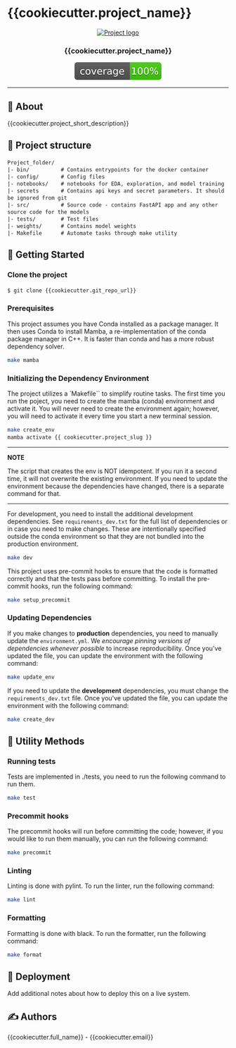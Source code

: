 # {{cookiecutter.project_name}}

<p align="center">
  <a href="" rel="noopener">
 <img width=200px height=200px src="https://i.imgur.com/6wj0hh6.jpg" alt="Project logo"></a>
</p>

<h3 align="center">{{cookiecutter.project_name}}</h3>

<div align="center">

[![code coverage](coverage.svg "Code coverage")]()

</div>

---

## 🧐 About <a name = "about"></a>

{{cookiecutter.project_short_description}}

## 🔖 Project structure

```
Project_folder/
|- bin/          # Contains entrypoints for the docker container
|- config/       # Config files
|- notebooks/    # notebooks for EDA, exploration, and model training
|- secrets       # Contains api keys and secret parameters. It should be ignored from git
|- src/          # Source code - contains FastAPI app and any other source code for the models
|- tests/        # Test files 
|- weights/      # Contains model weights
|- Makefile      # Automate tasks through make utility
```

## 🏁 Getting Started <a name = "getting_started"></a>

### Clone the project

```bash
$ git clone {{cookiecutter.git_repo_url}}
```

### Prerequisites

This project assumes you have Conda installed as a package manager. It then uses Conda to install Mamba, a re-implementation of the conda package manager in C++. It is faster than conda and has a more robust dependency solver.


```bash
make mamba
```

### Initializing the Dependency Environment

The project utilizes a `Makefile`` to simplify routine tasks. The first time you run the poject, you need to create the mamba (conda) environment and activate it. You will never need to create the environment again; however, you will need to activate it every time you start a new terminal session.

```bash
make create_env
mamba activate {{ cookiecutter.project_slug }}
```

---
**NOTE**

The script that creates the env is NOT idempotent. If you run it a second time, it will not overwrite the existing environment. If you need to update the environment because the dependencies have changed, there is a separate command for that.

---

For development, you need to install the additional development dependencies. See `requirements_dev.txt` for the full list of dependencies or in case you need to make changes. These are intentionally specified outside the conda environment so that they are not bundled into the production environment.

```bash
make dev
```

This project uses pre-commit hooks to ensure that the code is formatted correctly and that the tests pass before committing. To install the pre-commit hooks, run the following command:

```bash
make setup_precommit
```

### Updating Dependencies

If you make changes to **production** dependencies, you need to manually update the `environment.yml`. We *encourage pinning versions of dependencies whenever possible* to increase reproducibility. Once you've updated the file, you can update the environment with the following command:

```bash
make update_env
```

If you need to update the **development** dependencies, you must change the `requirements_dev.txt` file. Once you've updated the file, you can update the environment with the following command:

```bash
make create_dev
```


## 🔧 Utility Methods

### Running tests
Tests are implemented in ./tests, you need to run the following command to run them.

```bash
make test
```

### Precommit hooks

The precommit hooks will run before committing the code; however, if you would like to run them manually, you can run the following command:

```bash
make precommit
```

### Linting

Linting is done with pylint. To run the linter, run the following command:

```bash
make lint
```

### Formatting

Formatting is done with black. To run the formatter, run the following command:

```bash
make format
```

## 🚀 Deployment

Add additional notes about how to deploy this on a live system.

## ✍️ Authors

{{cookiecutter.full_name}} - {{cookiecutter.email}}
